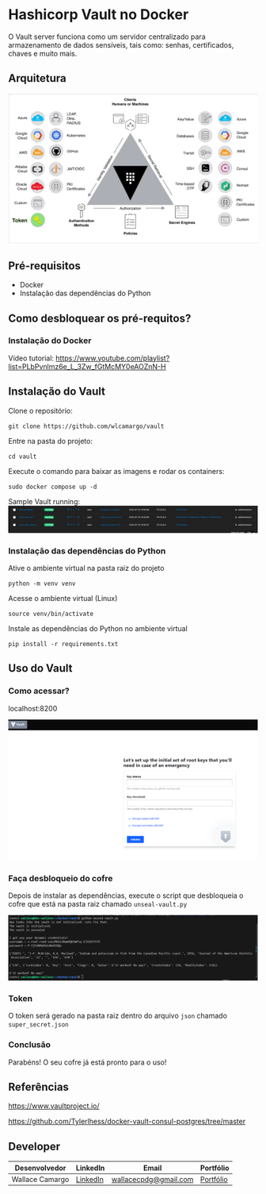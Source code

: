 # Hashicorp Vault no Docker
O Vault server funciona como um servidor centralizado para armazenamento de dados sensíveis, tais como: senhas, certificados, chaves e muito mais.  

## Arquitetura
![image](assets/architecture-vault.png)

## Pré-requisitos
* Docker
* Instalação das dependências do Python

## Como desbloquear os pré-requitos?
### Instalação do Docker

Vídeo tutorial: https://www.youtube.com/playlist?list=PLbPvnlmz6e_L_3Zw_fGtMcMY0eAOZnN-H

## Instalação do Vault

Clone o repositório:
```
git clone https://github.com/wlcamargo/vault
```

Entre na pasta do projeto:
```
cd vault
```

Execute o comando para baixar as imagens e rodar os containers:
```
sudo docker compose up -d
```

Sample Vault running:
![image](assets/vault-running.png)

### Instalação das dependências do Python

Ative o ambiente virtual na pasta raiz do projeto
```
python -m venv venv
```
Acesse o ambiente virtual (Linux)
```
source venv/bin/activate
```
Instale as dependências do Python no ambiente virtual
```
pip install -r requirements.txt
```

## Uso do Vault

### Como acessar?
localhost:8200

![image](assets/cofre-bloqueado.png)

### Faça desbloqueio do cofre
Depois de instalar as dependências, execute o script que desbloqueia o cofre que está na pasta raiz chamado ```unseal-vault.py```

![image](assets/cofre-desbloqueado.png)

### Token
O token será gerado na pasta raiz dentro do arquivo ```json``` chamado ```super_secret.json```

### Conclusão
Parabéns! O seu cofre já está pronto para o uso!

## Referências

https://www.vaultproject.io/

https://github.com/Tylerlhess/docker-vault-consul-postgres/tree/master

## Developer
| Desenvolvedor      | LinkedIn                                   | Email                        | Portfólio                              |
|--------------------|--------------------------------------------|------------------------------|----------------------------------------|
| Wallace Camargo    | [LinkedIn](https://www.linkedin.com/in/wallace-camargo-35b615171/) | wallacecpdg@gmail.com        | [Portfólio](https://wlcamargo.github.io/)   |

